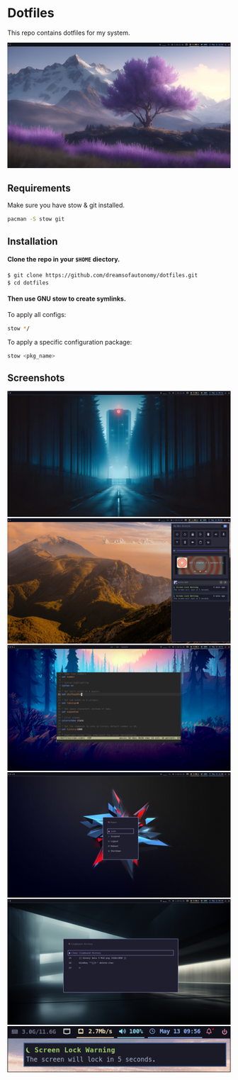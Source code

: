 
# Dotfiles

This repo contains dotfiles for my system.

![sceenshot](assets/screen.png)


## Requirements

Make sure you have stow & git installed.

```bash
pacman -S stow git
```


## Installation

#### Clone the repo in your `$HOME` diectory.

```bash
$ git clone https://github.com/dreamsofautonomy/dotfiles.git
$ cd dotfiles
```

#### Then use GNU stow to create symlinks.

To apply all configs:

```bash
stow */
```

To apply a specific configuration package:

```bash
stow <pkg_name>
```


## Screenshots

![waybar](assets/waybar.png)
![notification-center](assets/notification-center.png)
![vim](assets/vim.png)
![powermenu](assets/powermenu.png)
![clipboard](assets/clippboard.png)
![notification](assets/notification.png)
